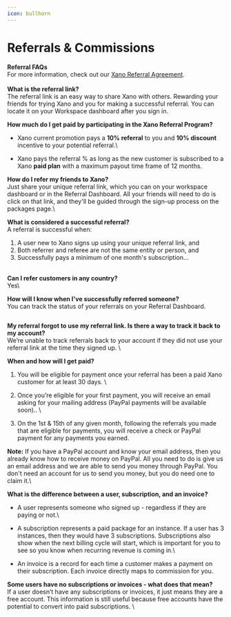 ```yaml
---
icon: bullhorn
---
```


# Referrals & Commissions

**Referral FAQs**\
For more information, check out our [Xano Referral Agreement](https://legal.xano.com).\
\
**What is the referral link?**\
The referral link is an easy way to share Xano with others. Rewarding your friends for trying Xano and you for making a successful referral. You can locate it on your Workspace dashboard after you sign in.

**How much do I get paid by participating in the Xano Referral Program?**

* Xano current promotion pays a **10% referral** to you and **10% discount** incentive to your potential referral.\

* Xano pays the referral % as long as the new customer is subscribed to a Xano **paid plan** with a maximum payout time frame of 12 months.&#x20;

**How do I refer my friends to Xano?**\
Just share your unique referral link, which you can on your workspace dashboard or in the Referral Dashboard. All your friends will need to do is click on that link, and they'll be guided through the sign-up process on the packages page.\


**What is considered a successful referral?**\
A referral is successful when:

1. A user new to Xano signs up using your unique referral link, and
2. Both referrer and referee are not the same entity or person, and
3. Successfully pays a minimum of one month's subscription...

\
**Can I refer customers in any country?** \
Yes\


**How will I know when I've successfully referred someone?**\
You can track the status of your referrals on your Referral Dashboard.

<figure><img src="../.gitbook/assets/image (83).png" alt=""><figcaption></figcaption></figure>

**My referral forgot to use my referral link. Is there a way to track it back to my account?** \
We’re unable to track referrals back to your account if they did not use your referral link at the time they signed up. \


**When and how will I get paid?**&#x20;

1. You will be eligible for payment once your referral has been a paid Xano customer for at least 30 days. \

2. Once you’re eligible for your first payment, you will receive an email asking for your mailing address (PayPal payments will be available soon).. \

3. On the 1st & 15th of any given month, following the referrals you made that are eligible for payments, you will receive a check or PayPal payment for any payments you earned.&#x20;

**Note:** If you have a PayPal account and know your email address, then you already know how to receive money on PayPal. All you need to do is give us an email address and we are able to send you money through PayPal. You don't need an account for us to send you money, but you do need one to claim it.\


**What is the difference between a user, subscription, and an invoice?**

* A user represents someone who signed up - regardless if they are paying or not.\

* A subscription represents a paid package for an instance. If a user has 3 instances, then they would have 3 subscriptions. Subscriptions also show when the next billing cycle will start, which is important for you to see so you know when recurring revenue is coming in.\

* An invoice is a record for each time a customer makes a payment on their subscription. Each invoice directly maps to commission for you.

**Some users have no subscriptions or invoices - what does that mean?**\
If a user doesn’t have any subscriptions or invoices, it just means they are a free account. This information is still useful because free accounts have the potential to convert into paid subscriptions. \

